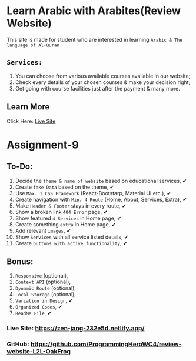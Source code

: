 # Learn Arabic with Arabites(Review Website)

This site is made for student who are interested in learning `Arabic & The language of Al-Quran`

## `Services:`

1. You can choose from various available courses available in our website;
2. Check every details of your chosen courses & make your decision right;
3. Get going with course facilities just after the payment & many more.

## Learn More

Click Here: [Live Site](https://zen-jang-232e5d.netlify.app/)

# Assignment-9

## To-Do:

1. Decide the `theme & name of website` based on educational services, ✔
2. Create `fake Data` based on the theme, ✔
3. Use `Max. 1 CSS Framework` (React-Bootstarp, Material UI etc.), ✔
4. Create navigation with `Min. 4 Route` (Home, About, Services, Extra), ✔
5. Make `Header & Footer` stays in every route, ✔
6. Show a broken link `404 Error` page, ✔
7. Show featured `4 Services` in Home page, ✔
8. Create something `extra` in Home page, ✔
9. Add relevant `images`, ✔
10. Show `Services` with all service listed details, ✔
11. Create `buttons with active functionality`, ✔

## Bonus:

1. `Responsive` (optional),
2. `Context API` (optional),
3. `Dynamic Route` (optional),
4. `Local Storage` (optional),
5. `Variation in Design`, ✔
6. `Organized Codes`, ✔
7. `ReadMe File`, ✔

### Live Site: https://zen-jang-232e5d.netlify.app/
### GitHub: https://github.com/ProgrammingHeroWC4/review-website-L2L-OakFrog